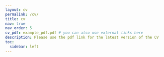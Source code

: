 ```yaml
---
layout: cv
permalink: /cv/
title: cv
nav: true
nav_order: 5
cv_pdf: example_pdf.pdf # you can also use external links here
description: Please use the pdf link for the latest version of the CV
toc:
  sidebar: left
---
```

